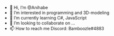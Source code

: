 - 👋 Hi, I’m @Anihabe
- 👀 I’m interested in programming and 3D-modeling
- 🌱 I’m currently learning C#, JavaScript
- 💞️ I’m looking to collaborate on ...
- 📫 How to reach me Discord: Bamboozle#4883

<!---
Anihabe/Anihabe is a ✨ special ✨ repository because its `README.md` (this file) appears on your GitHub profile.
You can click the Preview link to take a look at your changes.
--->
